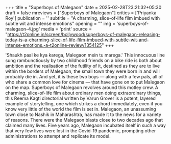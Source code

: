+++
title = "Superboys of Malegaon"
date = 2025-02-28T23:21:32+05:30
draft = false
mreviews = ["Superboys of Malegaon"]
critics = ['Priyanka Roy']
publication = ''
subtitle = "A charming, slice-of-life film imbued with subtle wit and intense emotions"
opening = ""
img = 'superboys-of-malegaon-4.jpg'
media = 'print'
source = "https://t2online.in/screen/bollywood/superboys-of-malegaon-releasing-today-is-a-charming-slice-of-life-film-imbued-with-subtle-wit-and-intense-emotions.-a-t2online-review/1354125"
+++

'Shaukh paal ke kya karega, Malegaon mein tu marega.' This innocuous line sung rambunctiously by two childhood friends on a bike ride is both about ambition and the realisation of the futility of it, destined as they are to live within the borders of Malegaon, the small town they were born in and will probably die in. And yet, it is these two boys — along with a few pals, all of who share a common love for cinema — that have gone on to put Malegaon on the map. Superboys of Malegaon revolves around this motley crew. A charming, slice-of-life film about ordinary men doing extraordinary things, this Reema Kagti directorial written by Varun Grover is a potent, layered example of storytelling, one which strikes a chord immediately, even if you know very little of the world the film is set in. Malegaon, an unassuming town close to Nashik in Maharashtra, has made it to the news for a variety of reasons. There were the Malegaon blasts close to two decades ago that claimed many lives. Five years ago, Malegaon incubated itself in such a way that very few lives were lost in the Covid-19 pandemic, prompting other administrations to attempt and replicate its model.
